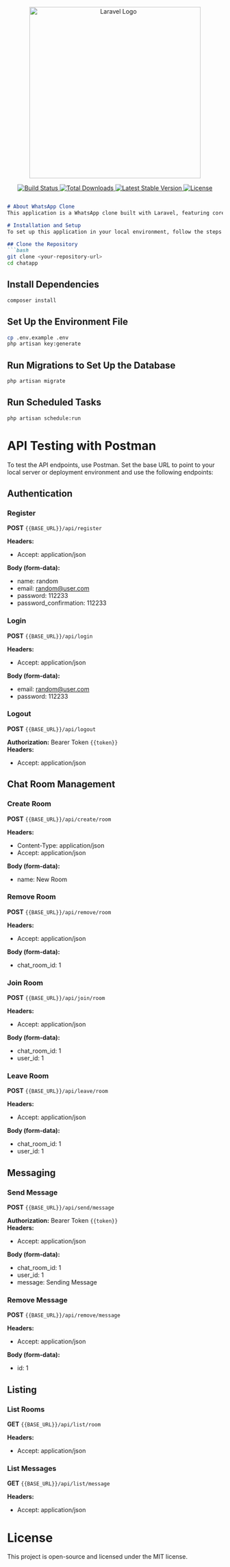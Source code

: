 <p align="center"> 
  <a href="https://laravel.com" target="_blank"> 
    <img src="https://raw.githubusercontent.com/laravel/art/master/logo-lockup/5%20SVG/2%20CMYK/1%20Full%20Color/laravel-logolockup-cmyk-red.svg" width="400" alt="Laravel Logo"> 
  </a> 
</p> 
<p align="center"> 
  <a href="https://github.com/laravel/framework/actions"> 
    <img src="https://github.com/laravel/framework/workflows/tests/badge.svg" alt="Build Status"> 
  </a> 
  <a href="https://packagist.org/packages/laravel/framework"> 
    <img src="https://img.shields.io/packagist/dt/laravel/framework" alt="Total Downloads"> 
  </a> 
  <a href="https://packagist.org/packages/laravel/framework"> 
    <img src="https://img.shields.io/packagist/v/laravel/framework" alt="Latest Stable Version"> 
  </a> 
  <a href="https://packagist.org/packages/laravel/framework"> 
    <img src="https://img.shields.io/packagist/l/laravel/framework" alt="License"> 
  </a> 
</p>

```markdown

# About WhatsApp Clone
This application is a WhatsApp clone built with Laravel, featuring core messaging functionalities like sending and receiving messages. With a focus on simplicity and real-time communication, this app emulates key aspects of WhatsApp’s chat experience.

# Installation and Setup
To set up this application in your local environment, follow the steps below:

## Clone the Repository
```bash
git clone <your-repository-url>
cd chatapp
```

## Install Dependencies
```bash
composer install
```

## Set Up the Environment File
```bash
cp .env.example .env
php artisan key:generate
```

## Run Migrations to Set Up the Database
```bash
php artisan migrate
```

## Run Scheduled Tasks
```bash
php artisan schedule:run
```

# API Testing with Postman
To test the API endpoints, use Postman. Set the base URL to point to your local server or deployment environment and use the following endpoints:

## Authentication
### Register
**POST** `{{BASE_URL}}/api/register`

**Headers:** 
- Accept: application/json

**Body (form-data):**
- name: random
- email: random@user.com
- password: 112233
- password_confirmation: 112233

### Login
**POST** `{{BASE_URL}}/api/login`

**Headers:** 
- Accept: application/json

**Body (form-data):**
- email: random@user.com
- password: 112233

### Logout
**POST** `{{BASE_URL}}/api/logout`

**Authorization:** Bearer Token `{{token}}`  
**Headers:** 
- Accept: application/json

## Chat Room Management
### Create Room
**POST** `{{BASE_URL}}/api/create/room`

**Headers:** 
- Content-Type: application/json
- Accept: application/json

**Body (form-data):**
- name: New Room

### Remove Room
**POST** `{{BASE_URL}}/api/remove/room`

**Headers:** 
- Accept: application/json

**Body (form-data):**
- chat_room_id: 1

### Join Room
**POST** `{{BASE_URL}}/api/join/room`

**Headers:** 
- Accept: application/json

**Body (form-data):**
- chat_room_id: 1
- user_id: 1

### Leave Room
**POST** `{{BASE_URL}}/api/leave/room`

**Headers:** 
- Accept: application/json

**Body (form-data):**
- chat_room_id: 1
- user_id: 1

## Messaging
### Send Message
**POST** `{{BASE_URL}}/api/send/message`

**Authorization:** Bearer Token `{{token}}`  
**Headers:** 
- Accept: application/json

**Body (form-data):**
- chat_room_id: 1
- user_id: 1
- message: Sending Message

### Remove Message
**POST** `{{BASE_URL}}/api/remove/message`

**Headers:** 
- Accept: application/json

**Body (form-data):**
- id: 1

## Listing
### List Rooms
**GET** `{{BASE_URL}}/api/list/room`

**Headers:** 
- Accept: application/json

### List Messages
**GET** `{{BASE_URL}}/api/list/message`

**Headers:** 
- Accept: application/json

# License
This project is open-source and licensed under the MIT license.
```
